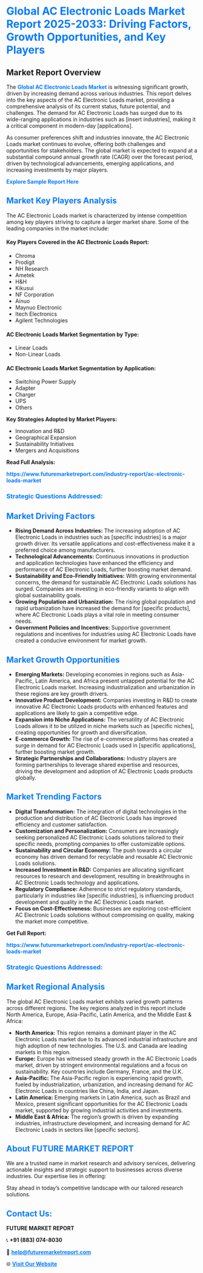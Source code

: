 <h1 style="color: #007BFF;">Global AC Electronic Loads Market Report 2025-2033: Driving Factors, Growth Opportunities, and Key Players</h1>

<section id="overview">
<h2>Market Report Overview</h2>
<p>The <a href="https://www.futuremarketreport.com/industry-report/ac-electronic-loads-market" style="color: #007BFF; text-decoration: none;"><strong>Global AC Electronic Loads Market</strong></a> is witnessing significant growth, driven by increasing demand across various industries. This report delves into the key aspects of the AC Electronic Loads market, providing a comprehensive analysis of its current status, future potential, and challenges. The demand for AC Electronic Loads has surged due to its wide-ranging applications in industries such as [insert industries], making it a critical component in modern-day [applications].</p>
<p>As consumer preferences shift and industries innovate, the AC Electronic Loads market continues to evolve, offering both challenges and opportunities for stakeholders. The global market is expected to expand at a substantial compound annual growth rate (CAGR) over the forecast period, driven by technological advancements, emerging applications, and increasing investments by major players.</p>
</section>

<section id="overview">
<p><a href="https://www.futuremarketreport.com/request-sample/reportId=92709" style="color: #007BFF; text-decoration: none;"><strong>Explore Sample Report Here</strong></a></p>
</section>

<section id="key-players">
<h2 style="color: #007BFF;">Market Key Players Analysis</h2>
<p>The AC Electronic Loads market is characterized by intense competition among key players striving to capture a larger market share. Some of the leading companies in the market include:</p>
<h4>Key Players Covered in the AC Electronic Loads Report:</h4>
<ul><li>Chroma</li><li>Prodigit</li><li>NH Research</li><li>Ametek</li><li>H&amp;H</li><li>Kikusui</li><li>NF Corporation</li><li>Ainuo</li><li>Maynuo Electronic</li><li>Itech Electronics</li><li>Agilent Technologies</li></ul>
<h4>AC Electronic Loads Market Segmentation by Type:</h4>
<ul><li>Linear Loads</li><li>Non-Linear Loads</li></ul>

<h4>AC Electronic Loads Market Segmentation by Application:</h4>
<ul><li>Switching Power Supply</li><li>Adapter</li><li>Charger</li><li>UPS</li><li>Others</li></ul>
<p><strong>Key Strategies Adopted by Market Players:</strong></p>
<ul>
<li>Innovation and R&D</li>
<li>Geographical Expansion</li>
<li>Sustainability Initiatives</li>
<li>Mergers and Acquisitions</li>
</ul>
</section>

<section>
<p><strong>Read Full Analysis: </strong></p><a href="https://www.futuremarketreport.com/industry-report/ac-electronic-loads-market" style="color: #007BFF; text-decoration: none;"><strong>https://www.futuremarketreport.com/industry-report/ac-electronic-loads-market</strong></a>
<h3 style="color: #007BFF;">Strategic Questions Addressed:</h3>
</section>

<section id="driving-factors">
<h2 style="color: #007BFF;">Market Driving Factors</h2>
<ul>
<li><strong>Rising Demand Across Industries:</strong> The increasing adoption of AC Electronic Loads in industries such as [specific industries] is a major growth driver. Its versatile applications and cost-effectiveness make it a preferred choice among manufacturers.</li>
<li><strong>Technological Advancements:</strong> Continuous innovations in production and application technologies have enhanced the efficiency and performance of AC Electronic Loads, further boosting market demand.</li>
<li><strong>Sustainability and Eco-Friendly Initiatives:</strong> With growing environmental concerns, the demand for sustainable AC Electronic Loads solutions has surged. Companies are investing in eco-friendly variants to align with global sustainability goals.</li>
<li><strong>Growing Population and Urbanization:</strong> The rising global population and rapid urbanization have increased the demand for [specific products], where AC Electronic Loads plays a vital role in meeting consumer needs.</li>
<li><strong>Government Policies and Incentives:</strong> Supportive government regulations and incentives for industries using AC Electronic Loads have created a conducive environment for market growth.</li>
</ul>
</section>

<section id="growth-opportunities">
<h2 style="color: #007BFF;">Market Growth Opportunities</h2>
<ul>
<li><strong>Emerging Markets:</strong> Developing economies in regions such as Asia-Pacific, Latin America, and Africa present untapped potential for the AC Electronic Loads market. Increasing industrialization and urbanization in these regions are key growth drivers.</li>
<li><strong>Innovative Product Development:</strong> Companies investing in R&D to create innovative AC Electronic Loads products with enhanced features and applications are likely to gain a competitive edge.</li>
<li><strong>Expansion into Niche Applications:</strong> The versatility of AC Electronic Loads allows it to be utilized in niche markets such as [specific niches], creating opportunities for growth and diversification.</li>
<li><strong>E-commerce Growth:</strong> The rise of e-commerce platforms has created a surge in demand for AC Electronic Loads used in [specific applications], further boosting market growth.</li>
<li><strong>Strategic Partnerships and Collaborations:</strong> Industry players are forming partnerships to leverage shared expertise and resources, driving the development and adoption of AC Electronic Loads products globally.</li>
</ul>
</section>

<section id="trending-factors">
<h2 style="color: #007BFF;">Market Trending Factors</h2>
<ul>
<li><strong>Digital Transformation:</strong> The integration of digital technologies in the production and distribution of AC Electronic Loads has improved efficiency and customer satisfaction.</li>
<li><strong>Customization and Personalization:</strong> Consumers are increasingly seeking personalized AC Electronic Loads solutions tailored to their specific needs, prompting companies to offer customizable options.</li>
<li><strong>Sustainability and Circular Economy:</strong> The push towards a circular economy has driven demand for recyclable and reusable AC Electronic Loads solutions.</li>
<li><strong>Increased Investment in R&D:</strong> Companies are allocating significant resources to research and development, resulting in breakthroughs in AC Electronic Loads technology and applications.</li>
<li><strong>Regulatory Compliance:</strong> Adherence to strict regulatory standards, particularly in industries like [specific industries], is influencing product development and quality in the AC Electronic Loads market.</li>
<li><strong>Focus on Cost-Effectiveness:</strong> Businesses are exploring cost-efficient AC Electronic Loads solutions without compromising on quality, making the market more competitive.</li>
</ul>
</section>

<section>
<p><strong>Get Full Report: </strong></p><a href="https://www.futuremarketreport.com/industry-report/ac-electronic-loads-market" style="color: #007BFF; text-decoration: none;"><strong>https://www.futuremarketreport.com/industry-report/ac-electronic-loads-market</strong></a>
<h3 style="color: #007BFF;">Strategic Questions Addressed:</h3>
</section>


<section id="regional-analysis">
<h2 style="color: #007BFF;">Market Regional Analysis</h2>
<p>The global AC Electronic Loads market exhibits varied growth patterns across different regions. The key regions analyzed in this report include North America, Europe, Asia-Pacific, Latin America, and the Middle East & Africa:</p>
<ul>
<li><strong>North America:</strong> This region remains a dominant player in the AC Electronic Loads market due to its advanced industrial infrastructure and high adoption of new technologies. The U.S. and Canada are leading markets in this region.</li>
<li><strong>Europe:</strong> Europe has witnessed steady growth in the AC Electronic Loads market, driven by stringent environmental regulations and a focus on sustainability. Key countries include Germany, France, and the U.K.</li>
<li><strong>Asia-Pacific:</strong> The Asia-Pacific region is experiencing rapid growth, fueled by industrialization, urbanization, and increasing demand for AC Electronic Loads in countries like China, India, and Japan.</li>
<li><strong>Latin America:</strong> Emerging markets in Latin America, such as Brazil and Mexico, present significant opportunities for the AC Electronic Loads market, supported by growing industrial activities and investments.</li>
<li><strong>Middle East & Africa:</strong> The region’s growth is driven by expanding industries, infrastructure development, and increasing demand for AC Electronic Loads in sectors like [specific sectors].</li>
</ul>
</section>

<footer>
<h2 style="color: #007BFF;">About FUTURE MARKET REPORT</h2>
<p>We are a trusted name in market research and advisory services, delivering actionable insights and strategic support to businesses across diverse industries. Our expertise lies in offering:</p>

<p>Stay ahead in today’s competitive landscape with our tailored research solutions.</p>

<h2 style="color: #007BFF;">Contact Us:</h2>
<p><strong>FUTURE MARKET REPORT</strong></p>
<p>📞 <strong>+91 (883) 074-8030</strong></p>
<p>📧 <strong><a href="mailto:help@futuremarketreport.com" style="color: #007BFF;">help@futuremarketreport.com</a></strong></p>
<p>🌐 <strong><a href="https://www.futuremarketreport.com/" style="color: #007BFF;">Visit Our Website</a></strong></p>
</footer>